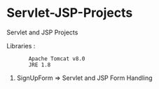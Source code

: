 # Servlet-JSP-Projects
Servlet and JSP Projects


Libraries : 

           Apache Tomcat v8.0
           JRE 1.8
           
1) SignUpForm => Servlet and JSP Form Handling
